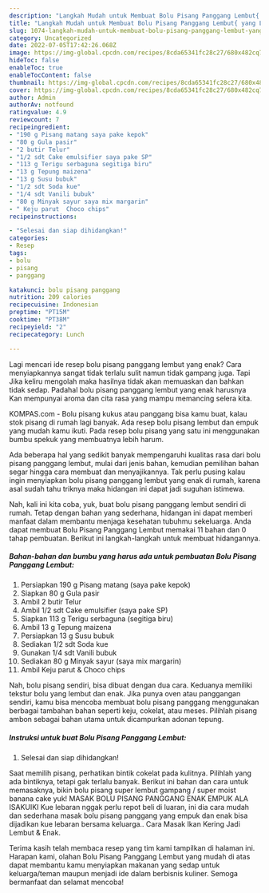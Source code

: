 ```yaml
---
description: "Langkah Mudah untuk Membuat Bolu Pisang Panggang Lembut{ yang Lezat,  Menu Buat lebaran"
title: "Langkah Mudah untuk Membuat Bolu Pisang Panggang Lembut{ yang Lezat,  Menu Buat lebaran"
slug: 1074-langkah-mudah-untuk-membuat-bolu-pisang-panggang-lembut-yang-lezat-menu-buat-lebaran
category: Uncategorized
date: 2022-07-05T17:42:26.068Z
image: https://img-global.cpcdn.com/recipes/8cda65341fc28c27/680x482cq70/bolu-pisang-panggang-lembut-foto-resep-utama.jpg
hideToc: false
enableToc: true
enableTocContent: false
thumbnail: https://img-global.cpcdn.com/recipes/8cda65341fc28c27/680x482cq70/bolu-pisang-panggang-lembut-foto-resep-utama.jpg
cover: https://img-global.cpcdn.com/recipes/8cda65341fc28c27/680x482cq70/bolu-pisang-panggang-lembut-foto-resep-utama.jpg
author: Admin
authorAv: notfound
ratingvalue: 4.9
reviewcount: 7
recipeingredient:
- "190 g Pisang matang saya pake kepok"
- "80 g Gula pasir"
- "2 butir Telur"
- "1/2 sdt Cake emulsifier saya pake SP"
- "113 g Terigu serbaguna segitiga biru"
- "13 g Tepung maizena"
- "13 g Susu bubuk"
- "1/2 sdt Soda kue"
- "1/4 sdt Vanili bubuk"
- "80 g Minyak sayur saya mix margarin"
- " Keju parut  Choco chips"
recipeinstructions:

- "Selesai dan siap dihidangkan!"
categories:
- Resep
tags:
- bolu
- pisang
- panggang

katakunci: bolu pisang panggang 
nutrition: 209 calories
recipecuisine: Indonesian
preptime: "PT15M"
cooktime: "PT38M"
recipeyield: "2"
recipecategory: Lunch

---
```



Lagi mencari ide resep bolu pisang panggang lembut yang enak? Cara menyiapkannya sangat tidak terlalu sulit namun tidak gampang juga. Tapi Jika keliru mengolah maka hasilnya tidak akan memuaskan dan bahkan tidak sedap. Padahal bolu pisang panggang lembut yang enak harusnya Kan mempunyai aroma dan cita rasa yang mampu memancing selera kita.


KOMPAS.com - Bolu pisang kukus atau panggang bisa kamu buat, kalau stok pisang di rumah lagi banyak. Ada resep bolu pisang lembut dan empuk yang mudah kamu ikuti. Pada resep bolu pisang yang satu ini menggunakan bumbu spekuk yang membuatnya lebih harum.

Ada beberapa hal yang sedikit banyak mempengaruhi kualitas rasa dari bolu pisang panggang lembut, mulai dari jenis bahan, kemudian pemilihan bahan segar hingga cara membuat dan menyajikannya. Tak perlu pusing kalau ingin menyiapkan bolu pisang panggang lembut yang enak di rumah, karena asal sudah tahu triknya maka hidangan ini dapat jadi suguhan istimewa.


Nah, kali ini kita coba, yuk, buat bolu pisang panggang lembut sendiri di rumah. Tetap dengan bahan yang sederhana, hidangan ini dapat memberi manfaat dalam membantu menjaga kesehatan tubuhmu sekeluarga. Anda dapat membuat Bolu Pisang Panggang Lembut memakai 11 bahan dan 0 tahap pembuatan. Berikut ini langkah-langkah untuk membuat hidangannya.

<!--inarticleads1-->

##### Bahan-bahan dan bumbu yang harus ada untuk pembuatan Bolu Pisang Panggang Lembut:

1. Persiapkan 190 g Pisang matang (saya pake kepok)
1. Siapkan 80 g Gula pasir
1. Ambil 2 butir Telur
1. Ambil 1/2 sdt Cake emulsifier (saya pake SP)
1. Siapkan 113 g Terigu serbaguna (segitiga biru)
1. Ambil 13 g Tepung maizena
1. Persiapkan 13 g Susu bubuk
1. Sediakan 1/2 sdt Soda kue
1. Gunakan 1/4 sdt Vanili bubuk
1. Sediakan 80 g Minyak sayur (saya mix margarin)
1. Ambil  Keju parut &amp; Choco chips


Nah, bolu pisang sendiri, bisa dibuat dengan dua cara. Keduanya memiliki tekstur bolu yang lembut dan enak. Jika punya oven atau panggangan sendiri, kamu bisa mencoba membuat bolu pisang panggang menggunakan berbagai tambahan bahan seperti keju, cokelat, atau meses. Pilihlah pisang ambon sebagai bahan utama untuk dicampurkan adonan tepung. 

<!--inarticleads2-->

##### Instruksi untuk buat Bolu Pisang Panggang Lembut:


1. Selesai dan siap dihidangkan!

Saat memilih pisang, perhatikan bintik cokelat pada kulitnya. Pilihlah yang ada bintiknya, tetapi gak terlalu banyak. Berikut ini bahan dan cara untuk memasaknya, bikin bolu pisang super lembut gampang / super moist banana cake yuk! MASAK BOLU PISANG PANGGANG ENAK EMPUK ALA ISAKUIKI Kue lebaran nggak perlu repot beli di luaran, ini dia cara mudah dan sederhana masak bolu pisang panggang yang empuk dan enak bisa dijadikan kue lebaran bersama keluarga.. Cara Masak Ikan Kering Jadi Lembut &amp; Enak. 

Terima kasih telah membaca resep yang tim kami tampilkan di halaman ini. Harapan kami, olahan Bolu Pisang Panggang Lembut yang mudah di atas dapat membantu kamu menyiapkan makanan yang sedap untuk keluarga/teman maupun menjadi ide dalam berbisnis kuliner. Semoga bermanfaat dan selamat mencoba!
